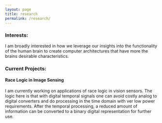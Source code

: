 ```yaml
---
layout: page
title: research
permalink: /research/
---
```


### Interests:

I am broadly interested in how we leverage our insights into the functionality of the human brain to create computer architectures that have more the brains desirable characteristics.

### Current Projects:

#### Race Logic in Image Sensing
I am currently working on applications of race logic in vision sensors. The logic here is that with digital temporal signals one can avoid costly analog to digital converters and do processing in the time domain with ver low power requirements. After the temporal processing, a reduced amount of information can be converted to a binary digital representation for further use.